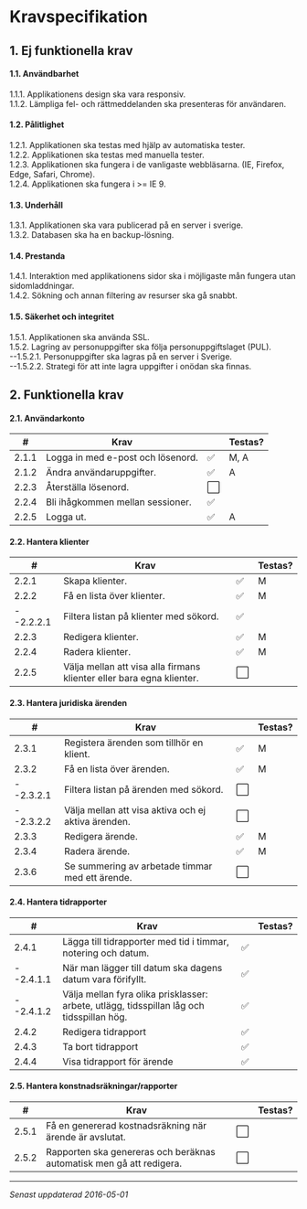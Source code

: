 # Kravspecifikation

## 1. Ej funktionella krav
#### 1.1. Användbarhet
1.1.1. Applikationens design ska vara responsiv. </br>
1.1.2. Lämpliga fel- och rättmeddelanden ska presenteras för användaren. </br>

#### 1.2. Pålitlighet
1.2.1. Applikationen ska testas med hjälp av automatiska tester. </br>
1.2.2. Applikationen ska testas med manuella tester. </br>
1.2.3. Applikationen ska fungera i de vanligaste webbläsarna. (IE, Firefox, Edge, Safari, Chrome). </br>
1.2.4. Applikationen ska fungera i >= IE 9. </br>

#### 1.3. Underhåll
1.3.1. Applikationen ska vara publicerad på en server i sverige. </br>
1.3.2. Databasen ska ha en backup-lösning. </br>

#### 1.4. Prestanda
1.4.1. Interaktion med applikationens sidor ska i möjligaste mån fungera utan sidomladdningar. </br>
1.4.2. Sökning och annan filtering av resurser ska gå snabbt. </br>

#### 1.5. Säkerhet och integritet
1.5.1. Applikationen ska använda SSL. </br>
1.5.2. Lagring av personuppgifter ska följa personuppgiftslaget (PUL). </br>
--1.5.2.1. Personuppgifter ska lagras på en server i Sverige. </br>
--1.5.2.2. Strategi för att inte lagra uppgifter i onödan ska finnas. </br>



## 2. Funktionella krav

#### 2.1. Användarkonto
|#     |Krav                                    |                    |Testas?|
|------|----------------------------------------|--------------------|-------|
|2.1.1|Logga in med e-post och lösenord.        |:white_check_mark:  |M, A|
|2.1.2|Ändra användaruppgifter.                 |:white_check_mark:  |A|
|2.2.3|Återställa lösenord.                     |:white_large_square:||
|2.2.4|Bli ihågkommen mellan sessioner.         |:white_check_mark:  ||
|2.2.5|Logga ut.                                |:white_check_mark:  |A|

#### 2.2. Hantera klienter
|#      |Krav                                                                |                   |Testas?|
|-------|--------------------------------------------------------------------|-------------------|-------|
|2.2.1|Skapa klienter.                                                       |:white_check_mark:  |M     |
|2.2.2|Få en lista över klienter.                                            |:white_check_mark:  |M     |
|--2.2.2.1|Filtera listan på klienter med sökord.                            |:white_check_mark:  |      |
|2.2.3|Redigera klienter.                                                    |:white_check_mark:  |M     |
|2.2.4|Radera klienter.                                                      |:white_check_mark:  |M     |
|2.2.5|Välja mellan att visa alla firmans klienter eller bara egna klienter. |:white_large_square:|     |

#### 2.3. Hantera juridiska ärenden
|#     |Krav                                                  |                    |Testas?
|-----|-------------------------------------------------------|--------------------|------|
|2.3.1|Registera ärenden som tillhör en klient.               |:white_check_mark:|M     |
|2.3.2|Få en lista över ärenden.                              |:white_check_mark:|M     |
|--2.3.2.1|Filtera listan på ärenden med sökord.              |:white_large_square:|      |
|--2.3.2.2|Välja mellan att visa aktiva och ej aktiva ärenden.|:white_large_square:|      |
|2.3.3|Redigera ärende.                                       |:white_check_mark:|M     |
|2.3.4|Radera ärende.                                         |:white_check_mark:|M     |
|2.3.6|Se summering av arbetade timmar med ett ärende.        |:white_large_square:|      |

#### 2.4. Hantera tidrapporter
|#     |Krav                                                                                    |                    |Testas?|
|------|----------------------------------------------------------------------------------------|--------------------|------|
|2.4.1|Lägga till tidrapporter med tid i timmar, notering och datum.                            |:white_check_mark:|      |
|--2.4.1.1|När man lägger till datum ska dagens datum vara förifyllt.                               |:white_check_mark:|      |
|--2.4.1.2|Välja mellan fyra olika prisklasser: arbete, utlägg, tidsspillan låg och tidsspillan hög.|:white_check_mark:|      |
|2.4.2|Redigera tidrapport|:white_check_mark:|      |
|2.4.3|Ta bort tidrapport|:white_check_mark:|      |
|2.4.4|Visa tidrapport för ärende|:white_check_mark:|      |

#### 2.5. Hantera konstnadsräkningar/rapporter
|#     |Krav                                                                |                    |Testas?|
|------|--------------------------------------------------------------------|--------------------|------|
|2.5.1 |Få en genererad kostnadsräkning när ärende är avslutat.              |:white_large_square:||
|2.5.2 |Rapporten ska genereras och beräknas automatisk men gå att redigera. |:white_large_square:||

***
*Senast uppdaterad 2016-05-01*
